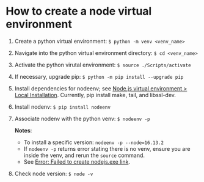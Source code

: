 # How to create a node virtual environment

1. Create a python virtual environment: ```$ python -m venv <venv_name>```
1. Navigate into the python virtual environment directory: ```$ cd <venv_name>```
1. Activate the python virutal environment: ```$ source ./Scripts/activate```
1. If necessary, upgrade pip: ```$ python -m pip install --upgrade pip```
1. Install dependencies for nodeenv; see [Node.js virtual environment > Local Installation](https://pypi.org/project/nodeenv/#local-installation). Currently, pip install make, tail, and libssl-dev.
1. Install nodenv: ```$ pip install nodeenv```
1. Associate nodenv with the python venv: ```$ nodeenv -p``` 

    **Notes**:
    * To install a specific version: ```nodeenv -p --node=16.13.2```
    * If `nodeenv -p` returns error stating there is no venv, ensure you are inside the venv, and rerun the `source` command.
    * See [Error: Failed to create nodejs.exe link](#error-failed-to-create-nodejsexe-link).

1. Check node version:  ```$ node -v```